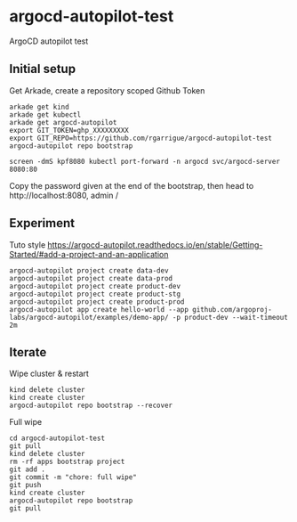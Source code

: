 # argocd-autopilot-test

ArgoCD autopilot test

## Initial setup

Get Arkade, create a repository scoped Github Token

```
arkade get kind
arkade get kubectl
arkade get argocd-autopilot
export GIT_TOKEN=ghp_XXXXXXXXX
export GIT_REPO=https://github.com/rgarrigue/argocd-autopilot-test
argocd-autopilot repo bootstrap

screen -dmS kpf8080 kubectl port-forward -n argocd svc/argocd-server 8080:80
```

Copy the password given at the end of the bootstrap, then head to http://localhost:8080, admin / <password>

## Experiment

Tuto style https://argocd-autopilot.readthedocs.io/en/stable/Getting-Started/#add-a-project-and-an-application

```
argocd-autopilot project create data-dev
argocd-autopilot project create data-prod
argocd-autopilot project create product-dev
argocd-autopilot project create product-stg
argocd-autopilot project create product-prod
argocd-autopilot app create hello-world --app github.com/argoproj-labs/argocd-autopilot/examples/demo-app/ -p product-dev --wait-timeout 2m
```

## Iterate

Wipe cluster & restart

```
kind delete cluster
kind create cluster
argocd-autopilot repo bootstrap --recover
```

Full wipe

```
cd argocd-autopilot-test
git pull
kind delete cluster
rm -rf apps bootstrap project 
git add .
git commit -m "chore: full wipe"
git push
kind create cluster
argocd-autopilot repo bootstrap
git pull
```

